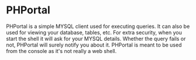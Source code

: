 # PHPortal
PHPortal is a simple MYSQL client used for executing queries. It can also be used for viewing your database, tables, etc. For extra security, when you start the shell it will ask for your MYSQL details. Whether the query fails or not, PHPortal will surely notify you about it. PHPortal is meant to be used from the console as it's not really a web shell.
